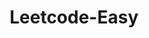 ---
layout: posts_by_category
categories: Leetcode-Easy
title: Leetcode-Easy
permalink: /category/Leetcode-Easy
---